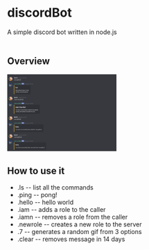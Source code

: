 <h1> discordBot</h1>
A simple discord bot written in node.js<br><br>
<h2>Overview</h2>
<img src="3.png" alt="demo 3" width="50%" height="50%"></img>
<h2>How to use it</h2>
<ul>
  <li>.ls -- list all the commands</li>
  <li>.ping -- pong!</li>
  <li>.hello -- hello world</li>
  <li>.iam -- adds a role to the caller</li>
  <li>.iamn -- removes a role from the caller</li>
  <li>.newrole -- creates a new role to the server</li>
  <li>.7 -- generates a random gif from 3 options</li>
  <li>.clear -- removes message in 14 days</li>
</ul>
